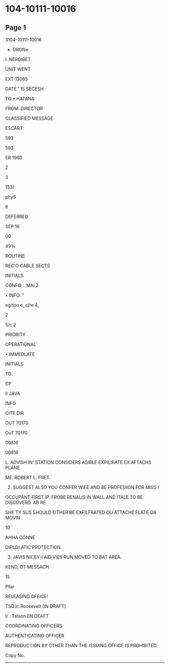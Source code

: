 # 104-10111-10016

## Page 1

3104-10111-10016

- DRONe

I. NERDIBET

UNIT WENT

EXT 13065

DATE ' 15 SECESH

TO • HATANA

FROM: DIRECTOR

CLASSIFIED MESSAGE

ESCART

593

593

ER 1960

2

3

153/

phyS

6

DEFERRED

SEP 16

00

49%

ROUTINE

REC'O CABLE SECTS

INITIALS

CONFO :. MAi 2

• INFO: "

eg/too e, c/re 4,

2

5/c 2

PRIORITY

OPERATIONAL

• IMMEDLATE

INITIALS

TO

CP

I! JAVA

INFO

CITE DIR

OUT 70170

OuT 70170

00816

00816

L. ADVISH IN' STATION CONSIDERS ASIBLE EXPILIRATE EX AFTACHS PLANE

ME. ROBERT L. FRET.

2. SUGGEST ALSO YOU CONFER WIFE AND BE PROFESIION FOR MISS I

OCCUPANT FIRST IP. FROBE RENALIS IN WALL AND ITALE TO BE DISCOVERD. AB RE

SHE TY SUS SHOULD EITHER BE EXFILFRATED OU ATTACHE FLATE OR MOVIN

10

AHHA CONNE

DIPLOLATIC PROTECTION.

3. JAVIS NICEY-I AID VIES RUN MOVED TO BAT AREA.

KEND, OT MESSACH

15

Pilar

RELEASING OFFICE!

TSD Ir. Roosevelt (IN DRAFT)

I/ . Telson (IN DEAFT

COORDINATINO OFFICERS

AUTHENTICATINO OFFICER

REPRODUCTION BY OTHER THAN THE ISSUING OFFICE IS PROHIBITED.

Copy No.

---

